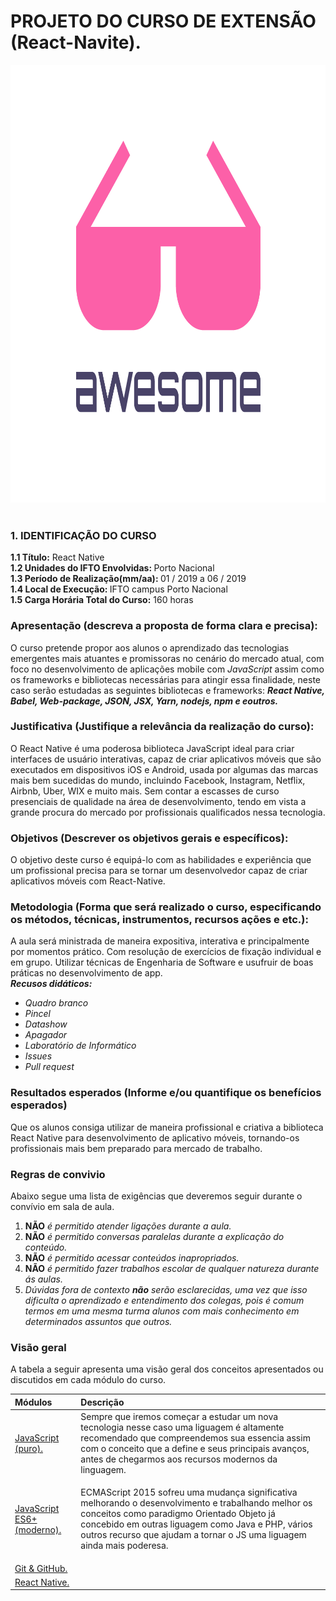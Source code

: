 # PROJETO DO CURSO DE EXTENSÃO (React-Navite).

<img src="media/logo.png" height="700" width="1000" />
<br><br>

<h3>1. IDENTIFICAÇÃO DO CURSO</h3>
<p>
<b>1.1 Título:</b> React Native<br>
<b>1.2 Unidades do IFTO Envolvidas: </b>Porto Nacional<br>
<b>1.3 Período de Realização(mm/aa): </b>01 / 2019 a 06 / 2019<br>
<b>1.4 Local de Execução: </b>IFTO campus Porto Nacional<br>
<b>1.5 Carga Horária Total do Curso:</b> 160 horas
</p>

<p>
</p>

### Apresentação (descreva a proposta de forma clara e precisa):
<p>
O curso pretende propor aos alunos o aprendizado das tecnologias emergentes mais atuantes e promissoras no cenário do mercado atual, com foco no desenvolvimento de aplicações mobile com <i>JavaScript</i> assim como os frameworks e bibliotecas necessárias para atingir essa finalidade, neste caso serão estudadas as seguintes bibliotecas e frameworks: <b><em> React Native, Babel, Web-package, JSON, JSX, Yarn, nodejs, npm e eoutros.</em> </b>
</p>

### Justificativa (Justifique a relevância da realização do curso):
<p>
O React Native é uma poderosa biblioteca JavaScript ideal para criar interfaces de usuário interativas, capaz de criar aplicativos móveis que são executados em dispositivos iOS e Android, usada por algumas das marcas mais bem sucedidas do mundo, incluindo Facebook, Instagram, Netflix, Airbnb, Uber, WIX e muito mais. Sem contar a escasses de curso presenciais de qualidade na área de desenvolvimento, tendo em vista a grande procura do mercado por profissionais qualificados nessa tecnologia.
</p>

### Objetivos (Descrever os objetivos gerais e específicos):
<p>
O objetivo deste curso é equipá-lo com as habilidades e experiência que um profissional precisa para se tornar um desenvolvedor capaz de criar aplicativos móveis com React-Native. <br>

</p>

### Metodologia (Forma que será realizado o curso, especificando os métodos, técnicas, instrumentos, recursos ações e etc.):
<p>
    A aula será ministrada de maneira expositiva, interativa e principalmente por momentos prático. Com resolução de exercícios de fixação individual e em grupo. Utilizar técnicas de Engenharia de Software e usufruir de boas práticas no desenvolvimento de app.
<br>
<em><strong>Recusos didáticos:</strong></em>
<ul>
    <li><em>Quadro branco</em></li>
    <li><em>Pincel</em></li>
    <li><em>Datashow</em></li>
    <li><em>Apagador</em></li>
    <li><em>Laboratório de Informático</em></li>
    <li><em>Issues</em></li>
    <li><em>Pull request</em></li>
</ul>
</p>

### Resultados esperados (Informe e/ou quantifique os benefícios esperados)
<p>
Que os alunos consiga utilizar de maneira profissional e criativa a biblioteca React Native para desenvolvimento de aplicativo móveis, tornando-os profissionais mais bem preparado para mercado de trabalho.
</p>

### Regras de convivio
<p>
    Abaixo segue uma lista de exigências que deveremos seguir durante o convívio em sala de aula.
</p>
<ol>
    <li><b>NÃO</b> <em>é permitido atender ligações durante a aula.</em></li>
    <li><b>NÃO</b> <em>é permitido conversas paralelas durante a explicação do conteúdo.</em></li>
    <li><b>NÃO</b> <em>é permitido acessar conteúdos inapropriados.</em></li>
    <li><b>NÃO</b> <em>é permitido fazer trabalhos escolar de qualquer natureza durante ás aulas.</em></li>
    <li><em>Dúvidas fora de contexto <b>não</b> serão esclarecidas, uma vez que isso dificulta o aprendizado e entendimento dos colegas, pois é comum termos em uma mesma turma alunos com mais conhecimento em determinados assuntos que outros. </em></li> 
</ol>

### Visão geral
<p>
A tabela a seguir apresenta uma visão geral dos conceitos apresentados ou discutidos em cada módulo do curso.
</p>

<!-- TABELA DOS MODULOS DO CUROS -->
<table>
  <thead>
    <tr>
    <th align="left">Módulos</th>
    <th align="left">Descrição</th>
    </tr>
  </thead>
<tbody>
<tr>
    <td align="left"><a href="https://github.com/lucaspedronet/cursojavascriptpuro" target="blank">JavaScript (puro).</a></td>
    <td align="left">Sempre que iremos começar a estudar um nova tecnologia nesse caso uma liguagem é altamente recomendado que compreendemos sua essencia assim com o conceito que a define e seus principais avanços, antes de chegarmos aos recursos modernos da linguagem.</td>
</tr>
<tr>
    <td align="left"><a href="#" target="blank">JavaScript ES6+ (moderno).</a></td>
    <td align="left"><p>ECMAScript 2015 sofreu uma mudança significativa melhorando o desenvolvimento e trabalhando melhor os conceitos como paradigmo Orientado Objeto já concebido em outras liguagem como Java e PHP, vários outros recurso que ajudam a tornar o JS uma liguagem ainda mais poderesa.</p></td>
</tr>
<tr>
    <td align="left"><a href="#" target="blank">Git & GitHub.</a></td>
    <td align="left"><p></p></td>
</tr>
<tr>
    <td align="left"><a href="#" target="blank">React Native.</a></td>
    <td align="left"><a href="#" target="blank"></a></td>
</tr>
</tbody>
</table>

<!-- FIM: TABELA DOS MODULOS DO CUROS -->




<!-- <p align="center">
  <a href="https://www.npmjs.com/package/react-native-elements" rel="nofollow">
  <img src="https://camo.githubusercontent.com/3fe9da365485ac3fc25dc8b7e7029ddd35a8b904/68747470733a2f2f696d672e736869656c64732e696f2f6e706d2f762f72656163742d6e61746976652d656c656d656e74732e7376673f7374796c653d666c61742d737175617265" data-canonical-src="https://img.shields.io/npm/v/react-native-elements.svg?style=flat-square" style="max-width:100%;"></a>
  
  <a href="https://www.npmjs.com/package/react-native-elements" rel="nofollow">
  <img src="https://camo.githubusercontent.com/7ed4299e4be3fe2c07c8dedf6e0a906df89bdb85/68747470733a2f2f696d672e736869656c64732e696f2f6e706d2f646d2f72656163742d6e61746976652d656c656d656e74732e7376673f7374796c653d666c61742d737175617265" data-canonical-src="https://img.shields.io/npm/dm/react-native-elements.svg?style=flat-square" style="max-width:100%;"></a>
  <a href="https://travis-ci.org/react-native-training/react-native-elements" rel="nofollow">
  <img src="https://camo.githubusercontent.com/c22ac10580573dc35ee31ff5e797c2950db58425/68747470733a2f2f696d672e736869656c64732e696f2f7472617669732f72656163742d6e61746976652d747261696e696e672f72656163742d6e61746976652d656c656d656e74732f6d61737465722e7376673f7374796c653d666c61742d737175617265" data-canonical-src="https://img.shields.io/travis/react-native-training/react-native-elements/master.svg?style=flat-square" style="max-width:100%;"></a>
  <a href="https://reactnativetraining.herokuapp.com/" rel="nofollow">
  <img src="https://camo.githubusercontent.com/b5679a8f5a71407ed61fbff49de12fd1e5776dfb/68747470733a2f2f72656163746e6174697665747261696e696e672e6865726f6b756170702e636f6d2f62616467652e737667" data-canonical-src="https://reactnativetraining.herokuapp.com/badge.svg" style="max-width:100%;"></a>
</p>
<p align="center">
  <a href="#backers">
  <img src="https://camo.githubusercontent.com/7b168db18f5b1fd1d96d96a3248650e6c701b310/68747470733a2f2f6f70656e636f6c6c6563746976652e636f6d2f72656163742d6e61746976652d656c656d656e74732f6261636b6572732f62616467652e737667" data-canonical-src="https://opencollective.com/react-native-elements/backers/badge.svg" style="max-width:100%;"></a>
  <a href="#sponsors">
  <img src="https://camo.githubusercontent.com/64a883311b29e18f73c319d70de723d99b8051bc/68747470733a2f2f6f70656e636f6c6c6563746976652e636f6d2f72656163742d6e61746976652d656c656d656e74732f73706f6e736f72732f62616467652e737667" data-canonical-src="https://opencollective.com/react-native-elements/sponsors/badge.svg" style="max-width:100%;"></a>
  <a href="https://codecov.io/gh/react-native-training/react-native-elements" rel="nofollow">
  <img src="https://camo.githubusercontent.com/41ee348410a9f20bbf7b9bdd2f7a31c227a70080/68747470733a2f2f636f6465636f762e696f2f67682f72656163742d6e61746976652d747261696e696e672f72656163742d6e61746976652d656c656d656e74732f636f7665726167652e737667" data-canonical-src="https://codecov.io/gh/react-native-training/react-native-elements/coverage.svg" style="max-width:100%;"></a>
  <a href="https://github.com/prettier/prettier">
  <img src="https://camo.githubusercontent.com/15a7396a278f63f68567b89fdf1135c1e07255c9/68747470733a2f2f696d672e736869656c64732e696f2f62616467652f7374796c65645f776974682d70726574746965722d6666363962342e737667" data-canonical-src="https://img.shields.io/badge/styled_with-prettier-ff69b4.svg" style="max-width:100%;"></a>
  <a href="https://opensource.org/licenses/MIT" rel="nofollow">
  <img src="https://camo.githubusercontent.com/311762166ef25238116d3cadd22fcb6091edab98/68747470733a2f2f696d672e736869656c64732e696f2f62616467652f4c6963656e73652d4d49542d626c75652e737667" data-canonical-src="https://img.shields.io/badge/License-MIT-blue.svg" style="max-width:100%;"></a>
</p> -->


<!-- <blockquote> Testando</blockquote>

<div class="highlight highlight-source-ts"><pre><span class="pl-k">export</span> <span class="pl-k">class</span> <span class="pl-en">AppComponent</span> {
  disciplinas <span class="pl-k">=</span> [
    <span class="pl-s"><span class="pl-pds">'</span>Língua Portuguesa<span class="pl-pds">'</span></span>,
    <span class="pl-s"><span class="pl-pds">'</span>Arte<span class="pl-pds">'</span></span>,
    <span class="pl-s"><span class="pl-pds">'</span>Educação Física<span class="pl-pds">'</span></span>,
    <span class="pl-s"><span class="pl-pds">'</span>Matemática<span class="pl-pds">'</span></span>,
    <span class="pl-s"><span class="pl-pds">'</span>História<span class="pl-pds">'</span></span>,
    <span class="pl-s"><span class="pl-pds">'</span>Geografia<span class="pl-pds">'</span></span>,
    <span class="pl-s"><span class="pl-pds">'</span>Ciências<span class="pl-pds">'</span></span>,
    <span class="pl-s"><span class="pl-pds">'</span>Redação<span class="pl-pds">'</span></span>,
    <span class="pl-s"><span class="pl-pds">'</span>Língua Estrangeira Moderna - Inglês<span class="pl-pds">'</span></span>,
    <span class="pl-s"><span class="pl-pds">'</span>Ensino Religioso<span class="pl-pds">'</span></span>
  ];
}</pre></div> -->